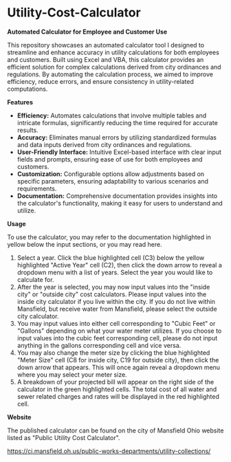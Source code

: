 # Utility-Cost-Calculator
**Automated Calculator for Employee and Customer Use** 

This repository showcases an automated calculator tool I designed to streamline and enhance accuracy in utility calculations for both employees and customers. Built using Excel and VBA, this calculator provides an efficient solution for complex calculations derived from city ordinances and regulations. By automating the calculation process, we aimed to improve efficiency, reduce errors, and ensure consistency in utility-related computations.

**Features**

- **Efficiency:** Automates calculations that involve multiple tables and intricate formulas, significantly reducing the time required for accurate results.
- **Accuracy:** Eliminates manual errors by utilizing standardized formulas and data inputs derived from city ordinances and regulations.
- **User-Friendly Interface:** Intuitive Excel-based interface with clear input fields and prompts, ensuring ease of use for both employees and customers.
- **Customization:** Configurable options allow adjustments based on specific parameters, ensuring adaptability to various scenarios and requirements.
- **Documentation:** Comprehensive documentation provides insights into the calculator's functionality, making it easy for users to understand and utilize.

**Usage**

To use the calculator, you may refer to the documentation highlighted in yellow below the input sections, or you may read here.

1. Select a year. Click the blue highlighted cell (C3) below the yellow highlighted "Active Year" cell (C2), then click the down arrow to reveal a dropdown menu with a list of years. Select the year you would like to calculate for.
2. After the year is selected, you may now input values into the "inside city" or "outside city" cost calculators. Please input values into the inside city calculator if you live within the city. If you do not live within Mansfield, but receive water from Mansfield, please select the outside city calculator.
3. You may input values into either cell corresponding to "Cubic Feet" or "Gallons" depending on what your water meter utilizes. If you choose to input values into the cubic feet corresponding cell, please do not input anything in the gallons corresponding cell and vice versa.
4. You may also change the meter size by clicking the blue highlighted "Meter Size" cell (C8 for inside city, C19 for outside city), then click the down arrow that appears. This will once again reveal a dropdown menu where you may select your meter size.
5. A breakdown of your projected bill will appear on the right side of the calculator in the green highlighted cells. The total cost of all water and sewer related charges and rates will be displayed in the red highlighted cell.

**Website**

The published calculator can be found on the city of Mansfield Ohio website listed as "Public Utility Cost Calculator".

https://ci.mansfield.oh.us/public-works-departments/utility-collections/
